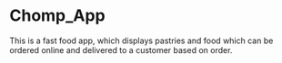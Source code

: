 # Chomp_App
This is a fast food app, which displays pastries and food which can be ordered online and delivered to a customer based on order.
